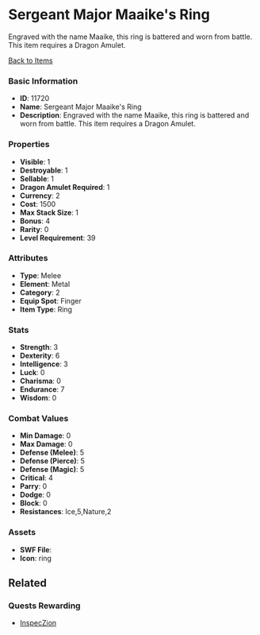 # Sergeant Major Maaike's Ring

Engraved with the name Maaike, this ring is battered and worn from battle. This item requires a Dragon Amulet.

[Back to Items](../items.md)

### Basic Information

- **ID**: 11720
- **Name**: Sergeant Major Maaike&#039;s Ring
- **Description**: Engraved with the name Maaike, this ring is battered and worn from battle. This item requires a Dragon Amulet.

### Properties

- **Visible**: 1
- **Destroyable**: 1
- **Sellable**: 1
- **Dragon Amulet Required**: 1
- **Currency**: 2
- **Cost**: 1500
- **Max Stack Size**: 1
- **Bonus**: 4
- **Rarity**: 0
- **Level Requirement**: 39

### Attributes

- **Type**: Melee
- **Element**: Metal
- **Category**: 2
- **Equip Spot**: Finger
- **Item Type**: Ring

### Stats

- **Strength**: 3
- **Dexterity**: 6
- **Intelligence**: 3
- **Luck**: 0
- **Charisma**: 0
- **Endurance**: 7
- **Wisdom**: 0

### Combat Values

- **Min Damage**: 0
- **Max Damage**: 0
- **Defense (Melee)**: 5
- **Defense (Pierce)**: 5
- **Defense (Magic)**: 5
- **Critical**: 4
- **Parry**: 0
- **Dodge**: 0
- **Block**: 0
- **Resistances**: Ice,5,Nature,2

### Assets

- **SWF File**: 
- **Icon**: ring

## Related

### Quests Rewarding

- [InspecZion](../quests/1142-inspeczion.md)

